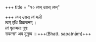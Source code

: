 +++
title = "१० त्वम् उग्रस् त्वम्"

+++
त्वम् उग्रस् त्वं बली  
त्वम् एधि विवाचनम् ।  
त्वं पृतन्यतः पूर्वः  
सपत्नाꣳ अव दूनुष्व ॥ +++(Bhatt. sapatnāṃ)+++